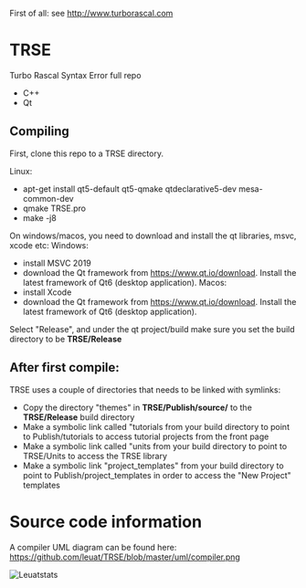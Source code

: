 First of all: see http://www.turborascal.com

# TRSE
Turbo Rascal Syntax Error full repo 
- C++
- Qt

## Compiling
First, clone this repo to a TRSE directory.

Linux:
- apt-get install qt5-default qt5-qmake qtdeclarative5-dev mesa-common-dev
- qmake TRSE.pro
- make -j8 

On windows/macos, you need to download and install the qt libraries, msvc, xcode etc:
Windows:
- install MSVC 2019
- download the Qt framework from https://www.qt.io/download. Install the latest framework of Qt6 (desktop application).
Macos:
- install Xcode 
- download the Qt framework from https://www.qt.io/download. Install the latest framework of Qt6 (desktop application).

Select "Release", and under the qt project/build make sure you set the build directory to be **TRSE/Release**

## After first compile:
TRSE uses a couple of directories that needs to be linked with symlinks:
- Copy the directory "themes" in **TRSE/Publish/source/** to the **TRSE/Release** build directory 
- Make a symbolic link called "tutorials from your build directory to point to Publish/tutorials to access tutorial projects from the front page 
- Make a symbolic link called "units from your build directory to point to TRSE/Units to access the TRSE library 
- Make a symbolic link "project_templates" from your build directory to point to Publish/project_templates in order to access the "New Project" templates


# Source code information
A compiler UML diagram can be found here: https://github.com/leuat/TRSE/blob/master/uml/compiler.png

![Leuatstats](https://github-readme-stats.vercel.app/api?username=leuat)
